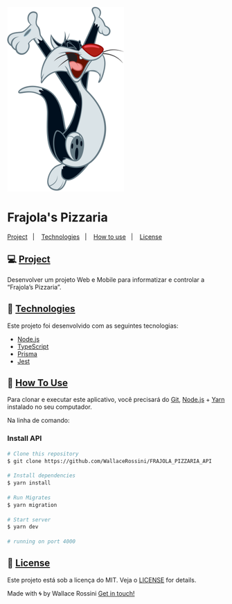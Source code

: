 ![Frajola-Pizzaria](.github/logo.svg)

# Frajola's Pizzaria

[Project](README.md#-project)&nbsp;&nbsp;&nbsp;|&nbsp;&nbsp;&nbsp;
[Technologies](README.md#-technologies)&nbsp;&nbsp;&nbsp;|&nbsp;&nbsp;&nbsp;
[How to use](README.md#-how-to-use)&nbsp;&nbsp;&nbsp;|&nbsp;&nbsp;&nbsp;
[License](README.md#-license)

## 💻 [Project](#-project)

Desenvolver um projeto Web e Mobile para informatizar e controlar a “Frajola’s Pizzaria”.

## 🚀 [Technologies](#-technologies)

Este projeto foi desenvolvido com as seguintes tecnologias:

- [Node.js][nodejs]
- [TypeScript][typescript]
- [Prisma](prisma.io)
- [Jest](jestjs.io)

## 💢 [How To Use](#-how-to-use)

Para clonar e executar este aplicativo, você precisará do [Git](https://git-scm.com), [Node.js][nodejs] + [Yarn][yarn] instalado no seu computador.

Na linha de comando:

### Install API

```bash
# Clone this repository
$ git clone https://github.com/WallaceRossini/FRAJOLA_PIZZARIA_API

# Install dependencies
$ yarn install

# Run Migrates
$ yarn migration

# Start server
$ yarn dev

# running on port 4000
```

## 📝 [License](#-license)

Este projeto está sob a licença do MIT. Veja o [LICENSE](LICENSE) for details.

Made with 🌀 by Wallace Rossini [Get in touch!](https://www.linkedin.com/in/wallacerossini/)

[nodejs]: https://nodejs.org/
[typescript]: https://www.typescriptlang.org/
[yarn]: https://yarnpkg.com/

